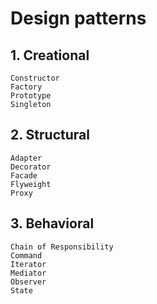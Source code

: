 # Design patterns

## 1. Creational

    Constructor
    Factory
    Prototype
    Singleton

## 2. Structural

    Adapter
    Decorator
    Facade
    Flyweight
    Proxy

## 3. Behavioral

    Chain of Responsibility
    Command
    Iterator
    Mediator
    Observer
    State

